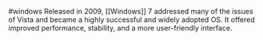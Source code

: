 #windows 
Released in 2009, [[Windows]] 7 addressed many of the issues of Vista and became a highly successful and widely adopted OS. It offered improved performance, stability, and a more user-friendly interface.